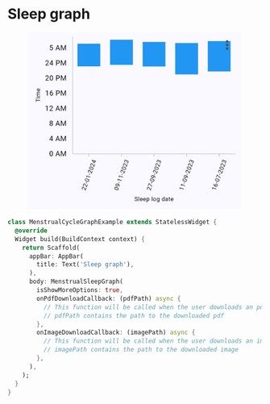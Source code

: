 # Sleep graph



<figure><img src="https://raw.githubusercontent.com/sandipkalola/menstrual_cycle_widget_example/main/assets/sleep_graph.jpeg" alt="" width="563"><figcaption></figcaption></figure>

```dart
class MenstrualCycleGraphExample extends StatelessWidget {
  @override
  Widget build(BuildContext context) {
    return Scaffold(
      appBar: AppBar(
        title: Text('Sleep graph'),
      ),
      body: MenstrualSleepGraph(
        isShowMoreOptions: true,
        onPdfDownloadCallback: (pdfPath) async {
          // This function will be called when the user downloads an pdf
          // pdfPath contains the path to the downloaded pdf
        },
        onImageDownloadCallback: (imagePath) async {
          // This function will be called when the user downloads an image
          // imagePath contains the path to the downloaded image
        },
      ),
    );
  }
}
```
